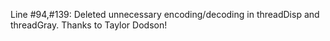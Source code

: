 Line #94,#139: Deleted unnecessary encoding/decoding in threadDisp and threadGray. Thanks to Taylor Dodson!
